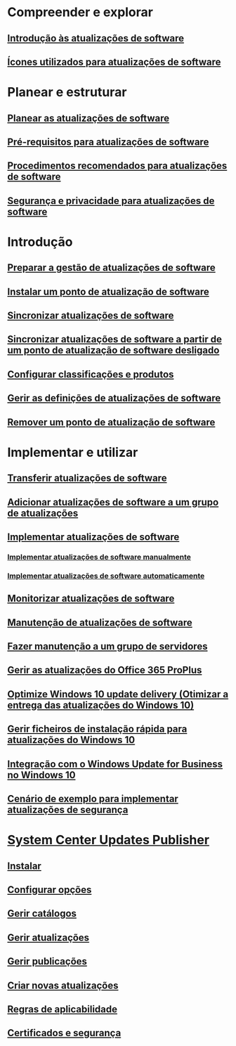 # Compreender e explorar
## [Introdução às atualizações de software](understand/software-updates-introduction.md)
## [Ícones utilizados para atualizações de software](understand/software-updates-icons.md)

# Planear e estruturar
## [Planear as atualizações de software](plan-design/plan-for-software-updates.md)
## [Pré-requisitos para atualizações de software](plan-design/prerequisites-for-software-updates.md)
## [Procedimentos recomendados para atualizações de software](plan-design/software-updates-best-practices.md)
## [Segurança e privacidade para atualizações de software](plan-design/security-and-privacy-for-software-updates.md)

# Introdução
## [Preparar a gestão de atualizações de software](get-started/prepare-for-software-updates-management.md)
## [Instalar um ponto de atualização de software](get-started/install-a-software-update-point.md)
## [Sincronizar atualizações de software](get-started/synchronize-software-updates.md)
## [Sincronizar atualizações de software a partir de um ponto de atualização de software desligado](get-started/synchronize-software-updates-disconnected.md)
## [Configurar classificações e produtos](get-started/configure-classifications-and-products.md)
## [Gerir as definições de atualizações de software](get-started/manage-settings-for-software-updates.md)
## [Remover um ponto de atualização de software](get-started/remove-a-software-update-point.md)

# Implementar e utilizar
## [Transferir atualizações de software](deploy-use/download-software-updates.md)

## [Adicionar atualizações de software a um grupo de atualizações](deploy-use/add-software-updates-to-an-update-group.md)
## [Implementar atualizações de software](deploy-use/deploy-software-updates.md)
### [Implementar atualizações de software manualmente](deploy-use/manually-deploy-software-updates.md)
### [Implementar atualizações de software automaticamente](deploy-use/automatically-deploy-software-updates.md)

## [Monitorizar atualizações de software](deploy-use/monitor-software-updates.md)
## [Manutenção de atualizações de software](deploy-use/software-updates-maintenance.md)
## [Fazer manutenção a um grupo de servidores](deploy-use/service-a-server-group.md)
## [Gerir as atualizações do Office 365 ProPlus](deploy-use/manage-office-365-proplus-updates.md)
## [Optimize Windows 10 update delivery (Otimizar a entrega das atualizações do Windows 10)](deploy-use/optimize-windows-10-update-delivery.md)
## [Gerir ficheiros de instalação rápida para atualizações do Windows 10](deploy-use/manage-express-installation-files-for-windows-10-updates.md)
## [Integração com o Windows Update for Business no Windows 10](deploy-use/integrate-windows-update-for-business-windows-10.md)
## [Cenário de exemplo para implementar atualizações de segurança](deploy-use/example-scenario-deploy-monitor-monthly-security-updates.md)

# [System Center Updates Publisher](tools/updates-publisher.md)
## [Instalar](tools/install-updates-publisher.md)
## [Configurar opções](tools/updates-publisher-options.md)
## [Gerir catálogos](tools/updates-publisher-catalogs.md)
## [Gerir atualizações](tools/manage-updates-with-updates-publisher.md)
## [Gerir publicações](tools/updates-publisher-publications.md)
## [Criar novas atualizações](tools/create-updates-with-updates-publisher.md)
## [Regras de aplicabilidade](tools/updates-publisher-applicability-rules.md)
## [Certificados e segurança](tools/updates-publisher-security.md)

